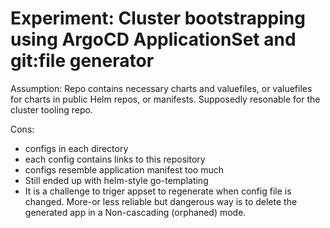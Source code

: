 # Experiment: Cluster bootstrapping using ArgoCD ApplicationSet and git:file generator

Assumption: Repo contains necessary charts and valuefiles, or valuefiles for charts in public Helm repos, or manifests.
Supposedly resonable for the cluster tooling repo.

Cons:

- configs in each directory
- each config contains links to this repository
- configs resemble application manifest too much
- Still ended up with helm-style go-templating
- It is a challenge to triger appset to regenerate when config file is changed. More-or less reliable but dangerous way is to delete the generated app in a Non-cascading (orphaned) mode.
